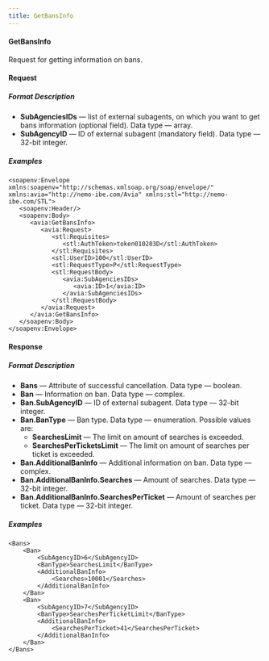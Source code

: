 ```yaml
---
title: GetBansInfo
---
```


#### GetBansInfo

Request for getting information on bans.

#### Request

##### Format Description

-   **SubAgenciesIDs** — list of external subagents, on which you want to get bans information (optional field). Data type — array.
-   **SubAgencyID** — ID of external subagent (mandatory field). Data type — 32-bit integer.

##### Examples

```
<soapenv:Envelope xmlns:soapenv="http://schemas.xmlsoap.org/soap/envelope/" xmlns:avia="http://nemo-ibe.com/Avia" xmlns:stl="http://nemo-ibe.com/STL">
   <soapenv:Header/>
   <soapenv:Body>
      <avia:GetBansInfo>
         <avia:Request>
            <stl:Requisites>
               <stl:AuthToken>token010203D</stl:AuthToken>
            </stl:Requisites>
            <stl:UserID>100</stl:UserID>
            <stl:RequestType>P</stl:RequestType>
            <stl:RequestBody>
               <avia:SubAgenciesIDs>
                  <avia:ID>1</avia:ID>
               </avia:SubAgenciesIDs>
            </stl:RequestBody>
         </avia:Request>
      </avia:GetBansInfo>
   </soapenv:Body>
</soapenv:Envelope>
```

#### Response

##### Format Description

-   **Bans** — Attribute of successful cancellation. Data type — boolean.
-   **Ban** — Information on ban. Data type — complex.
-   **Ban.SubAgencyID** — ID of external subagent. Data type — 32-bit integer.
-   **Ban.BanType** — Ban type. Data type — enumeration. Possible values are:
    -   **SearchesLimit** — The limit on amount of searches is exceeded.
	-   **SearchesPerTicketsLimit** — The limit on amount of searches per ticket is exceeded.
-   **Ban.AdditionalBanInfo** — Additional information on ban. Data type — complex.
-   **Ban.AdditionalBanInfo.Searches** — Amount of searches. Data type — 32-bit integer.
-   **Ban.AdditionalBanInfo.SearchesPerTicket** — Amount of searches per ticket. Data type — 32-bit integer.
	

##### Examples

```
<Bans>
	<Ban>
		<SubAgencyID>6</SubAgencyID>
		<BanType>SearchesLimit</BanType>
		<AdditionalBanInfo>
			<Searches>10001</Searches>
		</AdditionalBanInfo>
	</Ban>
	<Ban>
		<SubAgencyID>7</SubAgencyID>
		<BanType>SearchesPerTicketLimit</BanType>
		<AdditionalBanInfo>
			<SearchesPerTicket>41</SearchesPerTicket>
		</AdditionalBanInfo>
	</Ban>
</Bans>
```
